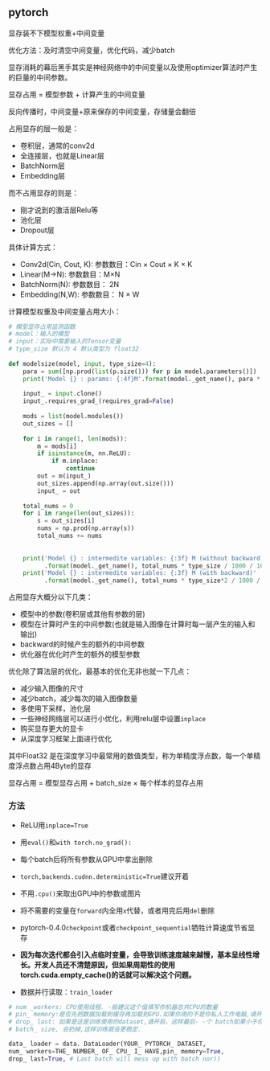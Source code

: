 # 

## pytorch

显存装不下模型权重+中间变量

优化方法：及时清空中间变量，优化代码，减少batch

显存消耗的幕后黑手其实是神经网络中的中间变量以及使用optimizer算法时产生的巨量的中间参数。

显存占用 = 模型参数 + 计算产生的中间变量

 反向传播时，中间变量+原来保存的中间变量，存储量会翻倍 

占用显存的层一般是：

- 卷积层，通常的conv2d
- 全连接层，也就是Linear层
- BatchNorm层
- Embedding层

而不占用显存的则是：

- 刚才说到的激活层Relu等
- 池化层
- Dropout层

具体计算方式：

- Conv2d(Cin, Cout, K): 参数数目：Cin × Cout × K × K
- Linear(M->N): 参数数目：M×N
- BatchNorm(N): 参数数目： 2N
- Embedding(N,W): 参数数目： N × W



 计算模型权重及中间变量占用大小： 

```python
# 模型显存占用监测函数
# model：输入的模型
# input：实际中需要输入的Tensor变量
# type_size 默认为 4 默认类型为 float32 
 
def modelsize(model, input, type_size=4):
    para = sum([np.prod(list(p.size())) for p in model.parameters()])
    print('Model {} : params: {:4f}M'.format(model._get_name(), para * type_size / 1000 / 1000))
 
    input_ = input.clone()
    input_.requires_grad_(requires_grad=False)
 
    mods = list(model.modules())
    out_sizes = []
 
    for i in range(1, len(mods)):
        m = mods[i]
        if isinstance(m, nn.ReLU):
            if m.inplace:
                continue
        out = m(input_)
        out_sizes.append(np.array(out.size()))
        input_ = out
 
    total_nums = 0
    for i in range(len(out_sizes)):
        s = out_sizes[i]
        nums = np.prod(np.array(s))
        total_nums += nums
 
 
    print('Model {} : intermedite variables: {:3f} M (without backward)'
          .format(model._get_name(), total_nums * type_size / 1000 / 1000))
    print('Model {} : intermedite variables: {:3f} M (with backward)'
          .format(model._get_name(), total_nums * type_size*2 / 1000 / 1000))
```







 占用显存大概分以下几类： 

- 模型中的参数(卷积层或其他有参数的层)
- 模型在计算时产生的中间参数(也就是输入图像在计算时每一层产生的输入和输出)
- backward的时候产生的额外的中间参数
- 优化器在优化时产生的额外的模型参数

优化除了算法层的优化，最基本的优化无非也就一下几点：

- 减少输入图像的尺寸
- 减少batch，减少每次的输入图像数量
- 多使用下采样，池化层
- 一些神经网络层可以进行小优化，利用relu层中设置`inplace`
- 购买显存更大的显卡
- 从深度学习框架上面进行优化



 其中Float32 是在深度学习中最常用的数值类型，称为单精度浮点数，每一个单精度浮点数占用4Byte的显存 



 显存占用 = 模型显存占用 + batch_size × 每个样本的显存占用 

### 方法

- ReLU用`inplace=True`
- 用`eval()`和`with torch.no_grad():`
- 每个batch后将所有参数从GPU中拿出删除
- `torch,backends.cudnn.deterministic=True`建议开着
- 不用`.cpu()`来取出GPU中的参数或图片
- 将不需要的变量在`forward`内全用`x`代替，或者用完后用`del`删除
- pytorch-0.4.0`checkpoint`或者` checkpoint_sequential `牺牲计算速度节省显存

-  **因为每次迭代都会引入点临时变量，会导致训练速度越来越慢，基本呈线性增长。开发人员还不清楚原因，但如果周期性的使用torch.cuda.empty_cache()的话就可以解决这个问题。** 
- 数据并行读取：`train_loader`

```python
# num _workers: CPU使用线程. -般建议这个值填写你机器总共CPU的数量
# pin_ memory:是否先把数据加载到缓存再加载到GPU.如果你用的不是你私人工作电脑,请开启.
# drop_ last: 如果是这是训练使用的dataset,请开启，这样最后- -个 batch如果小于你的
# batch_ size, 会扔掉,这样训练就会更稳定.

data_ loader = data. DataLoader(YOUR_ PYTORCH_ DATASET,
num_ workers=THE_ NUMBER_ OF_ CPU_ I_ HAVE,pin_ memory=True,
drop_ last=True, # Last batch will mess up with batch nor))
```

